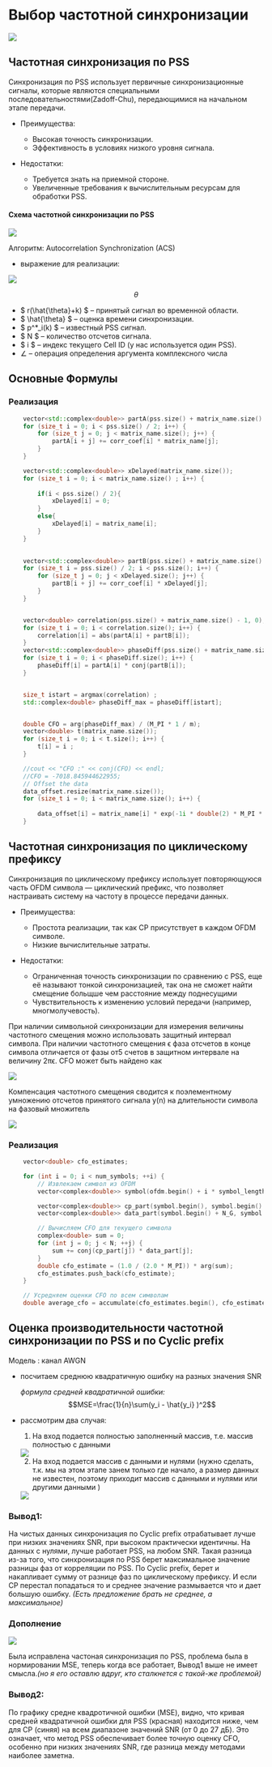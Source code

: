 # Выбор частотной синхронизации 

<img src = "photo/12.png">


## Частотная синхронизация по PSS

Синхронизация по PSS использует первичные синхронизационные сигналы, которые являются специальными последовательностями(Zadoff-Chu), передающимися на начальном этапе передачи. 

- Преимущества:
  - Высокая точность синхронизации.
  - Эффективность в условиях низкого уровня сигнала.

- Недостатки:
  - Требуется знать на приемной стороне.
  - Увеличенные требования к вычислительным ресурсам для обработки PSS.

#### Схема частотной синхронизации по PSS

<img src = "photo/pss1.jpg">

Алгоритм: Autocorrelation Synchronization (ACS)

- выражение для реализации:

<img src = "photo/pss2.jpg">

$$\theta$$

- $ r(\hat{\theta}+k) $ – принятый сигнал во временной области.
- $ \hat{\theta} $ – оценка времени синхронизации.
- $ p^*_i(k) $ – известный PSS сигнал.
- $ N $ – количество отсчетов сигнала.
- $ i $ – индекс текущего Cell ID (у нас используется один PSS).
- $\angle$ – операция определения аргумента комплексного числа

## Основные Формулы


### Реализация 
```c++
    vector<std::complex<double>> partA(pss.size() + matrix_name.size() - 1, 0);
    for (size_t i = 0; i < pss.size() / 2; i++) {
        for (size_t j = 0; j < matrix_name.size(); j++) {
            partA[i + j] += corr_coef[i] * matrix_name[j];
        }
    }

    vector<std::complex<double>> xDelayed(matrix_name.size());
    for (size_t i = 0; i < matrix_name.size() ; i++) {
        
        if(i < pss.size() / 2){
            xDelayed[i] = 0;
        }
        else{
            xDelayed[i] = matrix_name[i];
        }
    }

    
    vector<std::complex<double>> partB(pss.size() + matrix_name.size() - 1, 0);
    for (size_t i = pss.size() / 2; i < pss.size(); i++) {
        for (size_t j = 0; j < xDelayed.size(); j++) {
            partB[i + j] += corr_coef[i] * xDelayed[j];
        }
    }


    vector<double> correlation(pss.size() + matrix_name.size() - 1, 0);
    for (size_t i = 0; i < correlation.size(); i++) {
        correlation[i] = abs(partA[i] + partB[i]);
    }
    vector<std::complex<double>> phaseDiff(pss.size() + matrix_name.size() - 1, 0);
    for (size_t i = 0; i < phaseDiff.size(); i++) {
        phaseDiff[i] = partA[i] * conj(partB[i]);
    }


    size_t istart = argmax(correlation) ;
    std::complex<double> phaseDiff_max = phaseDiff[istart];


    double CFO = arg(phaseDiff_max) / (M_PI * 1 / m);
    vector<double> t(matrix_name.size());
    for (size_t i = 0; i < t.size(); i++) {
        t[i] = i ;
    }

    //cout << "CFO :" << conj(CFO) << endl;
    //CFO = -7018.845944622955;
    // Offset the data
    data_offset.resize(matrix_name.size());
    for (size_t i = 0; i < matrix_name.size(); i++) {
        
        data_offset[i] = matrix_name[i] * exp(-1i * double(2) * M_PI * conj(CFO) * double(t[i]/1920000));
    }
```


## Частотная синхронизация по циклическому префиксу

Синхронизация по циклическому префиксу использует повторяющуюся часть OFDM символа — циклический префикс, что позволяет настраивать систему на частоту в процессе передачи данных.

- Преимущества:
  - Простота реализации, так как CP присутствует в каждом OFDM символе.
  - Низкие вычислительные затраты.

- Недостатки:
  - Ограниченная точность синхронизации по сравнению с PSS, еще её называют тонкой синхронизацией, так она не сможет найти смещение больщше чем расстояние между поднесущими
  - Чувствительность к изменению условий передачи (например, многмолучевость).

При наличии символьной синхронизации для измерения величины частотного смещения можно использовать защитный интервал символа. При наличии
частотного смещения ϵ фаза отсчетов в конце символа отличается от фазы от5
счетов в защитном интервале на величину 2πϵ. CFO может быть найдено как

<img src = "photo/estim.png">


Компенсация частотного смещения сводится к поэлементному умножению отсчетов принятого сигнала y(n) на длительности символа на фазовый множитель

<img src = "photo/cor.png">

### Реализация 

```c++
    vector<double> cfo_estimates;

    for (int i = 0; i < num_symbols; ++i) {
        // Извлекаем символ из OFDM
        vector<complex<double>> symbol(ofdm.begin() + i * symbol_length, ofdm.begin() + (i + 1) * symbol_length);

        vector<complex<double>> cp_part(symbol.begin(), symbol.begin() + N_G);
        vector<complex<double>> data_part(symbol.begin() + N_G, symbol.begin() + N_G + N);

        // Вычисляем CFO для текущего символа
        complex<double> sum = 0;
        for (int j = 0; j < N; ++j) {
            sum += conj(cp_part[j]) * data_part[j];
        }
        double cfo_estimate = (1.0 / (2.0 * M_PI)) * arg(sum);
        cfo_estimates.push_back(cfo_estimate);
    }

    // Усредняем оценки CFO по всем символам 
    double average_cfo = accumulate(cfo_estimates.begin(), cfo_estimates.end(), 0.0) / cfo_estimates.size();

```


## Оценка производительности частотной синхронизации по PSS и по Cyclic prefix

Модель : канал AWGN

- посчитаем среднюю квадратичную ошибку на разных значения SNR

  *формула средней квадратичной ошибки:*
$$MSE=\frac{1}{n}\sum(y_i - \hat{y_i} )^2$$ 

- рассмотрим два случая:
  
  1. На вход подается полностью заполненный массив, т.е. массив полностью с данными 
  <img src = "photo/mse.jpg"> 

  2. На вход подается массив с данными и нулями (нужно сделать, т.к. мы на этом этапе занем только где начало, а размер данных не известен, поэтому приходит массив с данными и нулями или другими данными )

  <img src = "photo/mse_z.jpg"> 


### Вывод1: 
 На чистых данных синхронизация по Cyclic prefix отрабатывает лучше при низких значениях SNR, при высоком практически идентичны. На данных с нулями, лучше работает PSS, на любом SNR. Такая разница из-за того, что синхронизация по PSS берет максимальное значение разницы фаз от корреляции по PSS. По Cyclic prefix, берет и накапливает сумму от разнице фаз по циклическому префиксу. И если СP перестал попадаться то и среднее значение размывается что и дает большую ошибку. *(Есть предложение брать не среднее, а максимальное)* 

### Дополнение 

<img src = "photo/mse1.jpg"> 

 Была исправлена частоная синхронизация по PSS, проблема была в нормировании MSE, теперь когда все работает, Вывод1 выше не имеет смысла.*(но я его оставлю вдруг, кто сталкнется с такой-же проблемой)*
 
### Вывод2:
 По графику средне квадротичной ошибки (MSE), видно, что кривая средней квадратичной ошибки для PSS (красная) находится ниже, чем для CP (синяя) на всем диапазоне значений SNR (от 0 до 27 дБ).
 Это означает, что метод PSS обеспечивает более точную оценку CFO, особенно при низких значениях SNR, где разница между методами наиболее заметна.

